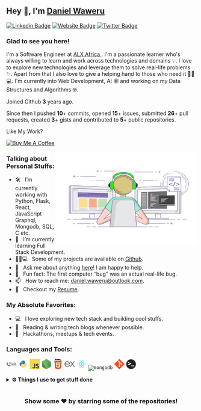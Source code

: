 ## Hey 👋, I'm [Daniel Waweru](https://github.com/daniel-wesh)

[![Linkedin Badge](https://img.shields.io/badge/-LinkedIn-0e76a8?style=flat-square&logo=Linkedin&logoColor=white)](https://www.linkedin.com/in/danielwaweru/)
[![Website Badge](https://img.shields.io/badge/Website-3b5998?style=flat-square&logo=google-chrome&logoColor=white)](https://github.com/daniel-wesh)
[![Twitter Badge](https://img.shields.io/badge/-Twitter-00acee?style=flat-square&logo=Twitter&logoColor=white)](https://twitter.com/_daniel_waweru_)

### Glad to see you here! &nbsp;
 
I'm a Software Engineer at <a href="https://www.alxafrica.com/" target="_blank"> ALX Africa </a>. I'm a passionate learner who's always willing to learn and work across technologies and domains 💡. I love to explore new technologies and leverage them to solve real-life problems ✨. Apart from that I also love to give a helping hand to those who need it 👨🏻💻. I'm currently into Web Development, AI 🕸️ and working on my Data Structures and Algorithms 🤓.

Joined Github **3** years ago.

Since then I pushed **10**+ commits, opened **15**+ issues, submitted **26**+ pull requests, created **3**+ gists and contributed to **5**+ public repositories.

Like My Work?

<a href="https://www.buymeacoffee.com/danielwaweru" target="_blank"><img src="https://cdn.buymeacoffee.com/buttons/v2/default-yellow.png" alt="Buy Me A Coffee" height="60px" width="217px" ></a>

<img align="right" height="250" width="375" alt="" src="giphy.gif" />

### Talking about Personal Stuffs:

- 🛠 &nbsp; I’m currently working with Python, Flask, React, JavaScript <br /> Graphql, Mongodb, SQL, C etc.
- 🚀 &nbsp; I’m currently learning Full Stack Development.
- 👨🏻💻 &nbsp; Some of my projects are available on [Github](https://github.com/daniel-wesh).
- 💬 &nbsp; Ask me about anything [here](https://www.linkedin.com/in/danielwaweru/)! I am happy to help.
- 👾 &nbsp; Fun fact: The first computer “bug” was an actual real-life bug.
- 📫 &nbsp; How to reach me: daniel.waweru@outlook.com.
- 📝 &nbsp; Checkout my [Resume](https://www.linkedin.com/in/danielwaweru/).

### My Absolute Favorites:

- 💻 &nbsp; I love exploring new tech stack and building cool stuffs.
- 📰 &nbsp; Reading & writing tech blogs whenever possible.
- 🍕 &nbsp; Hackathons, meetups & tech events.

### Languages and Tools:

<code><img height="27" src="https://raw.githubusercontent.com/github/explore/80688e429a7d4ef2fca1e82350fe8e3517d3494d/topics/flask/flask.png" alt="flask"></code>
<code><img height="27" src="https://raw.githubusercontent.com/github/explore/80688e429a7d4ef2fca1e82350fe8e3517d3494d/topics/python/python.png" alt="python"></code>
<code><img height="27" src="https://raw.githubusercontent.com/github/explore/80688e429a7d4ef2fca1e82350fe8e3517d3494d/topics/javascript/javascript.png" alt="javascript"></code>
<code><img height="27" src="https://raw.githubusercontent.com/github/explore/80688e429a7d4ef2fca1e82350fe8e3517d3494d/topics/nodejs/nodejs.png" alt="nodejs"></code>
<code><img height="27" src="https://raw.githubusercontent.com/github/explore/80688e429a7d4ef2fca1e82350fe8e3517d3494d/topics/html/html.png" alt="html5"></code>
<code><img height="27" src="https://raw.githubusercontent.com/devicons/devicon/master/icons/express/express-original.svg" alt="expressjs"></code>
<code><img height="27" src="https://raw.githubusercontent.com/github/explore/80688e429a7d4ef2fca1e82350fe8e3517d3494d/topics/react/react.png" alt="react"></code>
<code><img height="27" src="https://encrypted-tbn0.gstatic.com/images?q=tbn%3AANd9GcSTTzPAw-55ssm1Im594xYZ9eRQu2JylrkYLg&usqp=CAU" alt="mongodb"></code>
<code><img height="27" src="https://raw.githubusercontent.com/devicons/devicon/master/icons/git/git-original.svg" alt="git"></code>
<code><img height="27" src="https://raw.githubusercontent.com/github/explore/80688e429a7d4ef2fca1e82350fe8e3517d3494d/topics/terminal/terminal.png" alt="terminal"></code>

<!--
<code><img height="25" src="https://raw.githubusercontent.com/github/explore/80688e429a7d4ef2fca1e82350fe8e3517d3494d/topics/sass/sass.png" alt="sass"></code>
-->
<details>	
  <br />
  <summary><b>⚙️ Things I use to get stuff done</b></summary>
  	<ul>
  	    <li><b>OS:</b> Ubuntu 20.04</li>
	    <li><b>Laptop: </b> DELL LATITUDE (CORE i7)</li>
  	    <li><b>Browser: </b> Brave Web Browser</li>
	    <li><b>Terminal: </b> ZSH: Oh My Zsh (PowerLevel9k)</li>
	    <li><b>Code Editor:</b> VSCode - The best editor out there.</li>
	    <li><b>To Stay Updated:</b> Dev.to, Medium, Linkedin and Twitter.</li>
	    <br />
	⚛️ Checkout My latest perks on LinkedIn <a href="https://www.linkedin.com/in/danielwaweru/">Here</a>.
	</ul>	
</details>

#

<div align="center">

### Show some ❤️ by starring some of the repositories!

</div>
